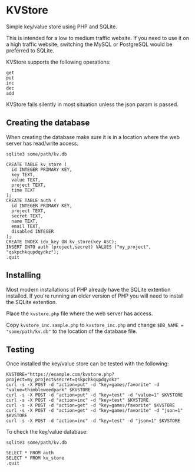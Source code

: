 # KVStore
Simple key/value store using PHP and SQLite.

This is intended for a low to medium traffic website.  If you need to use it on a high traffic website, switching the MySQL or PostgreSQL would be preferred to SQLite.  

KVStore supports the following operations:

```
get
put
inc
dec
add
```

KVStore fails silently in most situation unless the json param is passed.

## Creating the database

When creating the database make sure it is in a location where the web server has read/write access.

```
sqlite3 some/path/kv.db

CREATE TABLE kv_store (
  id INTEGER PRIMARY KEY,
  key TEXT,
  value TEXT,
  project TEXT,
  time TEXT
);
CREATE TABLE auth (
  id INTEGER PRIMARY KEY,
  project TEXT,
  secret TEXT,
  name TEXT,
  email TEXT,
  disabled INTEGER
);
CREATE INDEX idx_key ON kv_store(key ASC);
INSERT INTO auth (project,secret) VALUES ("my_project", "qskpchkqupdqydkz");
.quit
```

## Installing

Most modern installations of PHP already have the SQLite extention installed. If you're running an older version of PHP you will need to install the SQLite extention.

Place the `kvstore.php` file where the web server has access.

Copy `kvstore_inc.sample.php` to `kvstore_inc.php` and change `$DB_NAME = "some/path/kv.db"` to the location of the database file.

## Testing

Once installed the key/value store can be tested with the following:

```
KVSTORE="https://example.com/kvstore.php?project=my_project&secret=qskpchkqupdqydkz"
curl -s -X POST -d "action=put" -d "key=games/favorite" -d "value=thimbleweedpark" $KVSTORE
curl -s -X POST -d "action=put" -d "key=test" -d "value=1" $KVSTORE
curl -s -X POST -d "action=inc" -d "key=test" $KVSTORE
curl -s -X POST -d "action=get" -d "key=games/favorite" $KVSTORE
curl -s -X POST -d "action=get" -d "key=games/favorite" -d "json=1" $KVSTORE
curl -s -X POST -d "action=inc" -d "key=test" -d "json=1" $KVSTORE
```

To check the key/value database:

```
sqlite3 some/path/kv.db

SELECT * FROM auth
SELECT * FROM kv_store
.quit
```



